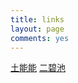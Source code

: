 ```yaml
---
title: links
layout: page
comments: yes
---
```


[土能能](http://long.52lax.net/)
[二碧池](http://blog.wong2.me)
